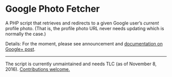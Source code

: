 # Google Photo Fetcher

A PHP script that retrieves and redirects to a given Google user’s *current* profile photo. (That is, the profile photo URL never needs updating which is normally the case.)

Details: For the moment, please see announcement and [documentation on Google+ post](https://plus.google.com/+JensOMeiert/posts/1xzvr3Wp8KA).

----

The script is currently unmaintained and needs TLC (as of November 8, 2016). [Contributions welcome.](https://github.com/j9t/google-photo-fetcher/issues/new)